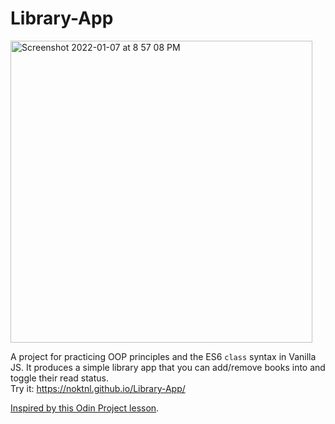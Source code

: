# Library-App

<img width="483" alt="Screenshot 2022-01-07 at 8 57 08 PM" src="https://user-images.githubusercontent.com/94875599/148606394-65538ca1-ce0f-4d97-9303-f5dc9e8fc1f0.png">

A project for practicing OOP principles and the ES6 `class` syntax in Vanilla JS. It produces a simple library app that you can add/remove books into and toggle their read status.\
Try it: https://noktnl.github.io/Library-App/

[Inspired by this Odin Project lesson](https://www.theodinproject.com/paths/full-stack-javascript/courses/javascript/lessons/library).
